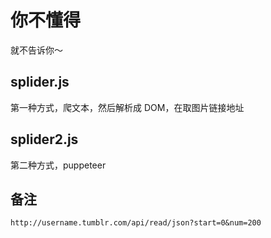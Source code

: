 # 你不懂得

就不告诉你～

## splider.js

第一种方式，爬文本，然后解析成 DOM，在取图片链接地址

## splider2.js

第二种方式，puppeteer

## 备注

`http://username.tumblr.com/api/read/json?start=0&num=200`
